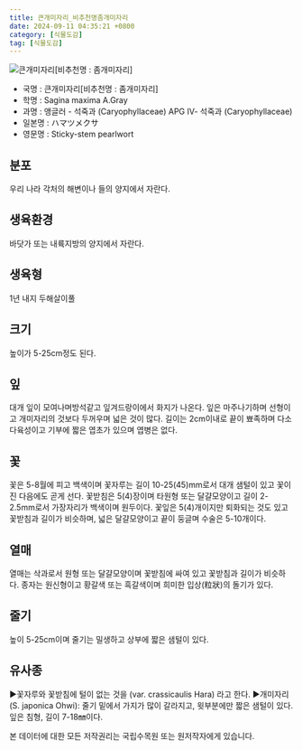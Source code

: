 ```yaml
---
title: 큰개미자리_비추천명좀개미자리
date: 2024-09-11 04:35:21 +0800
category: [식물도감]
tag: [식물도감]
---
```




![큰개미자리[비추천명 : 좀개미자리]](/fileUpload/plants/basic/Caryophyllaceae/Sagina/10232/1_th2.JPG)
- 국명 : 큰개미자리[비추천명 : 좀개미자리]
- 학명 : Sagina maxima A.Gray
- 과명 : 앵글러 - 석죽과 (Caryophyllaceae) APG Ⅳ- 석죽과 (Caryophyllaceae)
- 일본명 : ハマツメクサ
- 영문명 : Sticky-stem pearlwort


## 분포
우리 나라 각처의 해변이나 들의 양지에서 자란다.
## 생육환경
바닷가 또는 내륙지방의 양지에서 자란다.
## 생육형
1년 내지 두해살이풀
## 크기
높이가 5-25cm정도 된다.
## 잎
대개 잎이 모여나며방석같고 잎겨드랑이에서 화지가 나온다. 잎은 마주나기하며 선형이고 개미자리의 것보다 두꺼우며 넓은 것이 많다. 길이는 2cm이내로 끝이 뾰족하며 다소 다육성이고 기부에 짧은 엽초가 있으며 엽병은 없다.
## 꽃
꽃은 5-8월에 피고 백색이며 꽃자루는 길이 10-25(45)mm로서 대개 샘털이 있고 꽃이 진 다음에도 곧게 선다. 꽃받침은 5(4)장이며 타원형 또는 달걀모양이고 길이 2-2.5mm로서 가장자리가 백색이며 원두이다. 꽃잎은 5(4)개이지만 퇴화되는 것도 있고 꽃받침과 길이가 비슷하며, 넓은 달걀모양이고 끝이 둥글며 수술은 5-10개이다.
## 열매
열매는 삭과로서 원형 또는 달걀모양이며 꽃받침에 싸여 있고 꽃받침과 길이가 비슷하다. 종자는 원신형이고 황갈색 또는 흑갈색이며 희미한 입상(粒狀)의 돌기가 있다.
## 줄기
높이 5-25cm이며 줄기는 밀생하고 상부에 짧은 샘털이 있다.
## 유사종
▶꽃자루와 꽃받침에 털이 없는 것을 (var. crassicaulis Hara) 라고 한다.▶개미자리(S. japonica Ohwi): 줄기 밑에서 가지가 많이 갈라지고, 윗부분에만 짧은 샘털이 있다. 잎은 침형, 길이 7-18㎜이다.






본 데이터에 대한 모든 저작권리는 국립수목원 또는 원저작자에게 있습니다.
